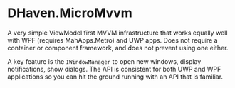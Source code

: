 # DHaven.MicroMvvm
A very simple ViewModel first MVVM infrastructure that works equally well with WPF (requires MahApps.Metro) and UWP apps.
Does not require a container or component framework, and does not prevent using one either.

A key feature is the `IWindowManager` to open new windows, display notifications, show dialogs.  The API is consistent for both UWP and WPF applications so you can hit the ground running with an API that is familiar.
